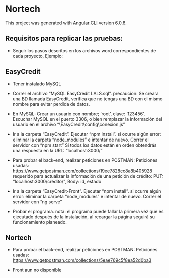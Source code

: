 # Nortech

This project was generated with [Angular CLI](https://github.com/angular/angular-cli) version 6.0.8.

## Requisitos para replicar las pruebas:

* Seguir los pasos descritos en los archivos word correspondientes de cada proyecto, Ejemplo:

## EasyCredit

* Tener instalado MySQL

* Correr el archivo “MySQL EasyCredit LALS.sql”.
    precaucion: Se creara una BD llamada EasyCredit, 
    verifica que no tengas una BD con el mismo nombre para evitar perdida de datos.

* En MySQL: 
    Crear un usuario con nombre; ‘root’, clave: ‘123456’,
    Escuchar MySQL en el puerto 3306, o bien remplazar la información 
    del usuario en el archivo “\EasyCredit\config\conexion.js”

* Ir a la carpeta “EasyCredit”. Ejecutar “npm install”.
    si ocurre algún error: eliminar la carpeta “node_modules” e intentar de nuevo.
    Correr el servidor con “npm start”
    Si todos los datos están en orden obtendrás una respuesta en la URL: “localhost:3000/”

* Para probar el back-end, realizar peticiones en POSTMAN:
    Peticiones usadas:
    https://www.getpostman.com/collections/19ee7828cc8a8b405928
    requerido para actualizar la información de una petición de crédito:
    PUT: “localhost:3000/crédito/”,  Body: id, estado

* Ir a la carpeta “EasyCredit-Front”. Ejecutar “npm install”.
    si ocurre algún error: eliminar la carpeta “node_modules” e intentar de nuevo.
    Correr el servidor con “ng serve”

* Probar el programa.
    nota: 
    el programa puede fallar la primera vez que es ejecutado después de la instalación,
    al recargar la página seguirá su funcionamiento planeado.


## Nortech

* Para probar el back-end, realizar peticiones en POSTMAN:
    Peticiones usadas:
    https://www.getpostman.com/collections/5eae769c5f8ea52d0ba3

*	Front aun no disponible


